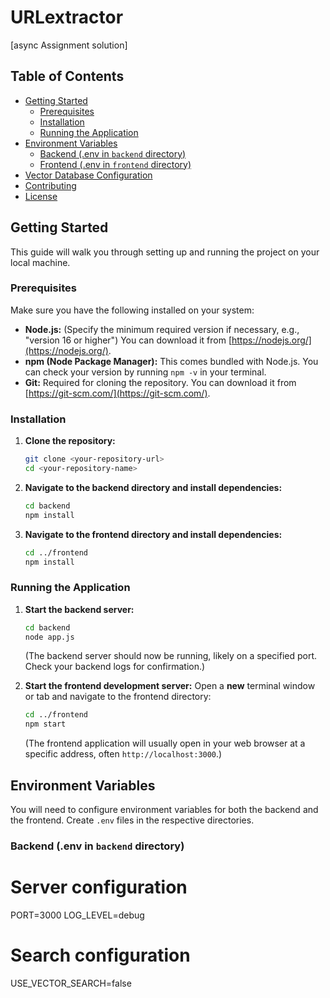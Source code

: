 # URLextractor

[async Assignment solution]

## Table of Contents

-   [Getting Started](#getting-started)
    -   [Prerequisites](#prerequisites)
    -   [Installation](#installation)
    -   [Running the Application](#running-the-application)
-   [Environment Variables](#environment-variables)
    -   [Backend (.env in `backend` directory)](#backend-env-backend-directory)
    -   [Frontend (.env in `frontend` directory)](#frontend-env-frontend-directory)
-   [Vector Database Configuration](#vector-database-configuration)
-   [Contributing](#contributing)
-   [License](#license)

## Getting Started

This guide will walk you through setting up and running the project on your local machine.

### Prerequisites

Make sure you have the following installed on your system:

-   **Node.js:** (Specify the minimum required version if necessary, e.g., "version 16 or higher") You can download it from [https://nodejs.org/](https://nodejs.org/).
-   **npm (Node Package Manager):** This comes bundled with Node.js. You can check your version by running `npm -v` in your terminal.
-   **Git:** Required for cloning the repository. You can download it from [https://git-scm.com/](https://git-scm.com/).

### Installation

1.  **Clone the repository:**
    ```bash
    git clone <your-repository-url>
    cd <your-repository-name>
    ```

2.  **Navigate to the backend directory and install dependencies:**
    ```bash
    cd backend
    npm install
    ```

3.  **Navigate to the frontend directory and install dependencies:**
    ```bash
    cd ../frontend
    npm install
    ```

### Running the Application

1.  **Start the backend server:**
    ```bash
    cd backend
    node app.js
    ```
    (The backend server should now be running, likely on a specified port. Check your backend logs for confirmation.)

2.  **Start the frontend development server:**
    Open a **new** terminal window or tab and navigate to the frontend directory:
    ```bash
    cd ../frontend
    npm start
    ```
    (The frontend application will usually open in your web browser at a specific address, often `http://localhost:3000`.)

## Environment Variables

You will need to configure environment variables for both the backend and the frontend. Create `.env` files in the respective directories.

### Backend (.env in `backend` directory)
# Server configuration

PORT=3000
LOG_LEVEL=debug


# Search configuration
USE_VECTOR_SEARCH=false
